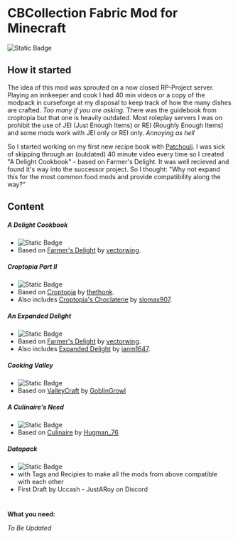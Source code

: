 # CBCollection Fabric Mod for Minecraft
![Static Badge](https://img.shields.io/badge/Status-work_in_progress-blue)

## How it started

The idea of this mod was sprouted on a now closed RP-Project server. Playing an innkeeper and cook I had 40 min videos or a copy of the modpack in curseforge at my disposal to keep track of how the many dishes are crafted. *Too many if you are asking.* There was the guidebook from croptopia but that one is heavily outdated. Most roleplay servers I was on prohibit the use of JEI (Just Enough Items) or REI (Roughly Enough Items) and some mods work with JEI only or REI only. *Annoying as hell*

So I started working on my first new recipe book with [Patchouli](https://www.curseforge.com/minecraft/mc-mods/patchouli).  I was sick of skipping through an (outdated) 40 minute video every time so I created "A Delight Cookbook" - based on Farmer's Delight. It was well recieved and found it's way into the successor project. So I thought: "Why not expand this for the most common food mods and provide compatibility along the way?"
## Content

##### A Delight Cookbook
- ![Static Badge](https://img.shields.io/badge/Status-finished-green)
- Based on [Farmer's Delight](https://www.curseforge.com/minecraft/mc-mods/farmers-delight) by [vectorwing](https://github.com/vectorwing).

##### Croptopia Part II
- ![Static Badge](https://img.shields.io/badge/Status-finished-green)
- Based on [Croptopia](https://www.curseforge.com/minecraft/mc-mods/croptopia) by [thethonk](https://github.com/ExcessiveAmountsOfZombies).
- Also includes [Croptopia's Choclaterie](https://www.curseforge.com/minecraft/mc-mods/croptopias-chocolaterie-fabric) by [slomax907](https://github.com/Slomaxonical-907).

##### An Expanded Delight
- ![Static Badge](https://img.shields.io/badge/Status-concept-red)
- Based on [Farmer's Delight](https://www.curseforge.com/minecraft/mc-mods/farmers-delight) by [vectorwing](https://github.com/vectorwing).
- Also includes [Expanded Delight](https://www.curseforge.com/minecraft/mc-mods/expanded-delight) by [ianm1647](https://github.com/ianm1647).

##### Cooking Valley
- ![Static Badge](https://img.shields.io/badge/Status-concept-red)
- Based on [ValleyCraft](https://www.curseforge.com/minecraft/mc-mods/valleycraft) by [GoblinGrowl](https://github.com/ValleyCraft-Dev-Team)

##### A Culinaire's Need
- ![Static Badge](https://img.shields.io/badge/Status-concept-red)
- Based on [Culinaire](https://www.curseforge.com/minecraft/mc-mods/culinaire) by [Hugman_76](https://github.com/DawnTeamMC)

##### Datapack
- ![Static Badge](https://img.shields.io/badge/Status-WIP-orange)
- with Tags and Recipies to make all the mods from above compatible with each other
- First Draft by Uccash - JustARoy on Discord

#
**What you need:**

*To Be Updated*
